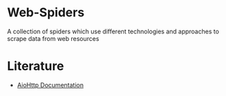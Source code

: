 # Web-Spiders
A collection of spiders which use different technologies and approaches to scrape data from web resources

# Literature
 - [AioHttp Documentation](https://docs.aiohttp.org/en/stable/index.html)

